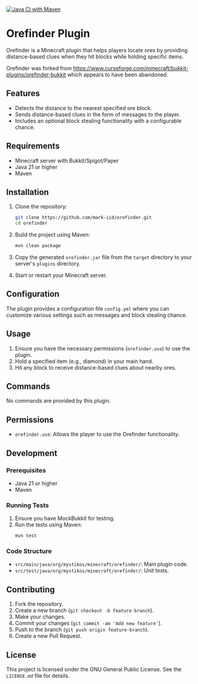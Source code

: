 [![Java CI with Maven](https://github.com/mark-iid/orefinder/actions/workflows/maven.yml/badge.svg?branch=main)](https://github.com/mark-iid/orefinder/actions/workflows/maven.yml)

# Orefinder Plugin

Orefinder is a Minecraft plugin that helps players locate ores by providing distance-based clues when they hit blocks while holding specific items.

Orefinder was forked from https://www.curseforge.com/minecraft/bukkit-plugins/orefinder-bukkit which appears to have been abandoned.

## Features

- Detects the distance to the nearest specified ore block.
- Sends distance-based clues in the form of messages to the player.
- Includes an optional block stealing functionality with a configurable chance.

## Requirements

- Minecraft server with Bukkit/Spigot/Paper
- Java 21 or higher
- Maven

## Installation

1. Clone the repository:
    ```sh
    git clone https://github.com/mark-iid/orefinder.git
    cd orefinder
    ```

2. Build the project using Maven:
    ```sh
    mvn clean package
    ```

3. Copy the generated `orefinder.jar` file from the `target` directory to your server's `plugins` directory.

4. Start or restart your Minecraft server.

## Configuration

The plugin provides a configuration file `config.yml` where you can customize various settings such as messages and block stealing chance.

## Usage

1. Ensure you have the necessary permissions (`orefinder.use`) to use the plugin.
2. Hold a specified item (e.g., diamond) in your main hand.
3. Hit any block to receive distance-based clues about nearby ores.

## Commands

No commands are provided by this plugin.

## Permissions

- `orefinder.use`: Allows the player to use the Orefinder functionality.

## Development

### Prerequisites

- Java 21 or higher
- Maven

### Running Tests

1. Ensure you have MockBukkit for testing.
2. Run the tests using Maven:
    ```sh
    mvn test
    ```

### Code Structure

- `src/main/java/org/mystikos/minecraft/orefinder/`: Main plugin code.
- `src/test/java/org/mystikos/minecraft/orefinder/`: Unit tests.

## Contributing

1. Fork the repository.
2. Create a new branch (`git checkout -b feature-branch`).
3. Make your changes.
4. Commit your changes (`git commit -am 'Add new feature'`).
5. Push to the branch (`git push origin feature-branch`).
6. Create a new Pull Request.

## License

This project is licensed under the GNU General Public License. See the `LICENSE.md` file for details.